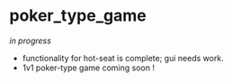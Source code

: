 poker_type_game
===============

*in progress*

 - functionality for hot-seat is complete; gui needs work.
 - 1v1 poker-type game coming soon !

